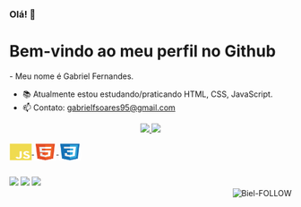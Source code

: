 ### Olá!  👋
<h1> Bem-vindo ao meu perfil no Github</h1>
  
<p> -  Meu nome é Gabriel Fernandes. </p>

- 📚 Atualmente estou estudando/praticando HTML, CSS, JavaScript.
- 📫 Contato: gabrielfsoares95@gmail.com

<div align="center">
  <a href="https://github.com/GabriellFS">
  <img height="150em" src="https://github-readme-stats.vercel.app/api?username=GabriellFS&show_icons=true&theme=dark&include_all_commits=true&count_private=true"/>
  <img height="150em" src="https://github-readme-stats.vercel.app/api/top-langs/?username=GabriellFS&layout=compact&langs_count=7&theme=dark"/>
</div>
  
  <div style="display: inline_block"><br>
  <img align="center" alt="Biel-Js" height="30" width="40" src="https://raw.githubusercontent.com/devicons/devicon/master/icons/javascript/javascript-plain.svg">
  <img align="center" alt="Biel-HTML" height="30" width="40" src="https://raw.githubusercontent.com/devicons/devicon/master/icons/html5/html5-original.svg">
  <img align="center" alt="Biel-CSS" height="30" width="40" src="https://raw.githubusercontent.com/devicons/devicon/master/icons/css3/css3-original.svg">
 </div>
  
  ##
  
  <div> 
  <a href="https://instagram.com/gabriiellfs" target="_blank"><img src="https://img.shields.io/badge/-Instagram-%23E4405F?style=for-the-badge&logo=instagram&logoColor=white" target="_blank"></a>
 	<a href = "mailto:gabrielfsoares95@gmail.com"><img src="https://img.shields.io/badge/-Gmail-%23333?style=for-the-badge&logo=gmail&logoColor=white" target="_blank"></a>
  <a href="https://www.linkedin.com/in/gabriel-fernandes95/" target="_blank"><img src="https://img.shields.io/badge/-LinkedIn-%230077B5?style=for-the-badge&logo=linkedin&logoColor=white" target="_blank"></a>
    <div align="right">
    <img align="center" alt="Biel-FOLLOW" height="20" width="96" src="https://img.shields.io/github/followers/GabriellFS.svg?style=social&label=Follow&maxAge=2592000">
  </div>
  </div>
